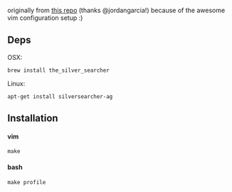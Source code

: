 originally from [this repo](https://github.com/jordangarcia/dotfilesv2) (thanks @jordangarcia!) because of the awesome vim configuration setup :)

## Deps

OSX:

    brew install the_silver_searcher

Linux:

    apt-get install silversearcher-ag

## Installation

#### vim

    make

#### bash

    make profile
